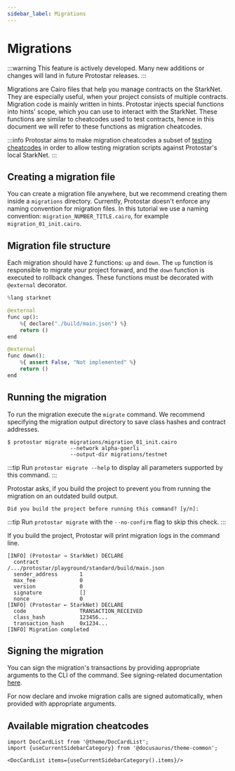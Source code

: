 ```yaml
---
sidebar_label: Migrations
---
```


# Migrations

:::warning
This feature is actively developed. Many new additions or changes will land in future Protostar releases.
:::


Migrations are Cairo files that help you manage contracts on the StarkNet. They are especially useful, when your project consists of multiple contracts. Migration code is mainly written in hints. Protostar injects special functions into hints' scope, which you can use to interact with the StarkNet. These functions are similar to cheatcodes used to test contracts, hence in this document we will refer to these functions as migration cheatcodes.

:::info
Protostar aims to make migration cheatcodes a subset of [testing cheatcodes](/docs/tutorials/testing/cheatcodes) in order to allow testing migration scripts against Protostar's local StarkNet.
:::

## Creating a migration file
You can create a migration file anywhere, but we recommend creating them inside a `migrations` directory. Currently, Protostar doesn't enforce any naming convention for migration files. In this tutorial we use a naming convention: `migration_NUMBER_TITLE.cairo`, for example `migration_01_init.cairo`.



## Migration file structure
Each migration should have 2 functions: `up` and `down`. The `up` function is responsible to migrate your project forward, and the `down` function is executed to rollback changes. These functions must be decorated with `@external` decorator.

```python title="Declaring contract in migration file"
%lang starknet

@external
func up():
    %{ declare("./build/main.json") %}
    return ()
end

@external
func down():
    %{ assert False, "Not implemented" %}
    return ()
end

``` 

## Running the migration
To run the migration execute the `migrate` command. We recommend specifying the migration output directory to save class hashes and contract addresses.

```text title="Running the migration to the testnet"
$ protostar migrate migrations/migration_01_init.cairo
                    --network alpha-goerli
                    --output-dir migrations/testnet
```

:::tip
Run `protostar migrate --help` to display all parameters supported by this command.
:::

Protostar asks, if you build the project to prevent you from running the migration on an outdated build output.

```text title="Type 'y' to continue"
Did you build the project before running this command? [y/n]: 
```

:::tip
Run `protostar migrate` with the `--no-confirm` flag to skip this check.
:::


If you build the project, Protostar will print migration logs in the command line.

```text title="You can use this output for the debugging purposes"
[INFO] (Protostar → StarkNet) DECLARE
  contract             /.../protostar/playground/standard/build/main.json
  sender_address       1
  max_fee              0
  version              0
  signature            []
  nonce                0
[INFO] (Protostar ← StarkNet) DECLARE
  code                 TRANSACTION_RECEIVED
  class_hash           123456...
  transaction_hash     0x1234...
[INFO] Migration completed
```
## Signing the migration
You can sign the migration's transactions by providing appropriate arguments to the CLI of the command. 
See signing-related documentation [here](../01-cli.md#signing-a-declaration).

For now declare and invoke migration calls are signed automatically, when provided with appropriate arguments. 

## Available migration cheatcodes
```mdx-code-block
import DocCardList from '@theme/DocCardList';
import {useCurrentSidebarCategory} from '@docusaurus/theme-common';

<DocCardList items={useCurrentSidebarCategory().items}/>
```
